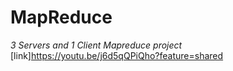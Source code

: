# MapReduce
*3 Servers and 1 Client Mapreduce project*
[link]https://youtu.be/j6d5qQPiQho?feature=shared
